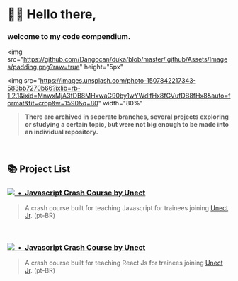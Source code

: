 # 👋🏻 Hello there,
### welcome to my code compendium.

<img src="https://github.com/Dangocan/duka/blob/master/.github/Assets/Images/padding.png?raw=true" 
height="5px"
>
<img
src="https://images.unsplash.com/photo-1507842217343-583bb7270b66?ixlib=rb-1.2.1&ixid=MnwxMjA3fDB8MHxwaG90by1wYWdlfHx8fGVufDB8fHx8&auto=format&fit=crop&w=1590&q=80" 
width="80%"
>
> **There are archived in seperate branches, several projects exploring or studying a certain topic, but were not big enough to be made into an individual repository.**

<br>

## 📚 Project List

### **<a href="https://github.com/thiagowaib/code-compendium/tree/unect-cap-js" target="_blank"><img src="https://cdn.jsdelivr.net/gh/devicons/devicon/icons/javascript/javascript-original.svg" height="25px"/>&nbsp;&nbsp;•&nbsp;&nbsp;Javascript Crash Course by Unect</a>**
> A crash course built for teaching Javascript for trainees joining <a href="unect.com.br" target="_blank">Unect Jr</a>. (pt-BR)

<br>

### **<a href="https://github.com/thiagowaib/code-compendium/tree/unect-cap-reactjs" target="_blank"><img src="https://cdn.jsdelivr.net/gh/devicons/devicon/icons/react/react-original.svg" height="25px"/>&nbsp;&nbsp;•&nbsp;&nbsp;Javascript Crash Course by Unect</a>**
> A crash course built for teaching React Js for trainees joining <a href="unect.com.br" target="_blank">Unect Jr</a>. (pt-BR)